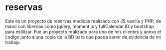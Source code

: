 # reservas

Este es un proyecto de reservas medicas realizado con JS vanilla y PHP, de mano con librerias como jquery, moment.js y fullCalendar.IO y
bootstrap para estilizar. Fue un proyecto realizado para uno de mis clientes y anexo el codigo junto a una copia de la BD para que pueda
servir de evidencia de mi trabajo.
